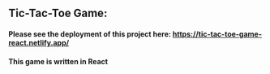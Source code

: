 ## Tic-Tac-Toe Game:
#### Please see the deployment of this project here: https://tic-tac-toe-game-react.netlify.app/
#### This game is written in React
